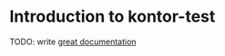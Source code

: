 # Introduction to kontor-test

TODO: write [great documentation](http://jacobian.org/writing/great-documentation/what-to-write/)
